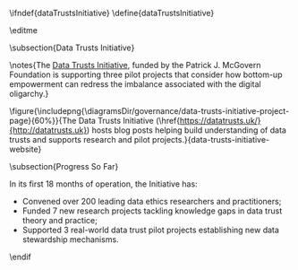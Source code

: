 \ifndef{dataTrustsInitiative}
\define{dataTrustsInitiative}

\editme

\subsection{Data Trusts Initiative}

\notes{The [Data Trusts Initiative](https://datatrusts.uk/), funded by the Patrick J. McGovern Foundation is supporting three pilot projects that consider how bottom-up empowerment can redress the imbalance associated with the digital oligarchy.}

\figure{\includepng{\diagramsDir/governance/data-trusts-initiative-project-page}{60%}}{The Data Trusts Initiative (\href{https://datatrusts.uk/}{http://datatrusts.uk}) hosts blog posts helping build understanding of data trusts and supports research and pilot projects.}{data-trusts-initiative-website}

\subsection{Progress So Far}

In its first 18 months of operation, the Initiative has:
* Convened over 200 leading data ethics researchers and practitioners;
* Funded 7 new research projects tackling knowledge gaps in data trust theory and practice;
* Supported 3 real-world data trust pilot projects establishing new data stewardship mechanisms. 



\endif

